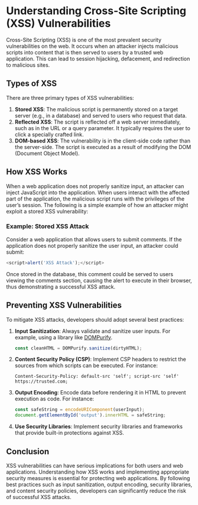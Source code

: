 # Understanding Cross-Site Scripting (XSS) Vulnerabilities

Cross-Site Scripting (XSS) is one of the most prevalent security vulnerabilities on the web. It occurs when an attacker injects malicious scripts into content that is then served to users by a trusted web application. This can lead to session hijacking, defacement, and redirection to malicious sites.

## Types of XSS

There are three primary types of XSS vulnerabilities:
1. **Stored XSS**: The malicious script is permanently stored on a target server (e.g., in a database) and served to users who request that data.
2. **Reflected XSS**: The script is reflected off a web server immediately, such as in the URL or a query parameter. It typically requires the user to click a specially crafted link.
3. **DOM-based XSS**: The vulnerability is in the client-side code rather than the server-side. The script is executed as a result of modifying the DOM (Document Object Model).

## How XSS Works

When a web application does not properly sanitize input, an attacker can inject JavaScript into the application. When users interact with the affected part of the application, the malicious script runs with the privileges of the user’s session. The following is a simple example of how an attacker might exploit a stored XSS vulnerability:

### Example: Stored XSS Attack

Consider a web application that allows users to submit comments. If the application does not properly sanitize the user input, an attacker could submit:
```javascript
<script>alert('XSS Attack');</script>
```
Once stored in the database, this comment could be served to users viewing the comments section, causing the alert to execute in their browser, thus demonstrating a successful XSS attack.

## Preventing XSS Vulnerabilities

To mitigate XSS attacks, developers should adopt several best practices:

1. **Input Sanitization**: Always validate and sanitize user inputs. For example, using a library like [DOMPurify](https://github.com/cure53/DOMPurify). 
   ```javascript
   const cleanHTML = DOMPurify.sanitize(dirtyHTML);
   ```
2. **Content Security Policy (CSP)**: Implement CSP headers to restrict the sources from which scripts can be executed. For instance:
   ```http
   Content-Security-Policy: default-src 'self'; script-src 'self' https://trusted.com;
   ```
3. **Output Encoding**: Encode data before rendering it in HTML to prevent execution as code. For instance:
   ```javascript
   const safeString = encodeURIComponent(userInput);
   document.getElementById('output').innerHTML = safeString;
   ```
4. **Use Security Libraries**: Implement security libraries and frameworks that provide built-in protections against XSS.

## Conclusion

XSS vulnerabilities can have serious implications for both users and web applications. Understanding how XSS works and implementing appropriate security measures is essential for protecting web applications. By following best practices such as input sanitization, output encoding, security libraries, and content security policies, developers can significantly reduce the risk of successful XSS attacks.

